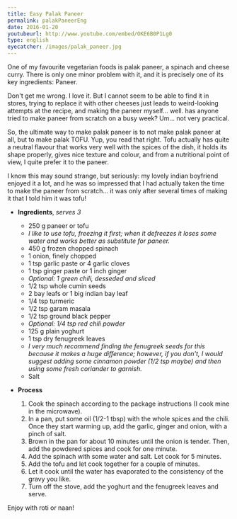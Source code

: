 ```yaml
---
title: Easy Palak Paneer
permalink: palakPaneerEng
date: 2016-01-20
youtubeurl: http://www.youtube.com/embed/OKE6B0P1Lg0
type: english
eyecatcher: /images/palak_paneer.jpg
---
```


One of my favourite vegetarian foods is palak paneer, a spinach and cheese curry. There is only one minor problem with it, and it is precisely one of its key ingredients: Paneer.

Don't get me wrong. I love it. But I cannot seem to be able to find it in stores, trying to replace it with other cheeses just leads to weird-looking attempts at the recipe, and making the paneer myself... well. has anyone tried to make paneer from scratch on a busy week?
Um... not very practical. 

So, the ultimate way to make palak paneer is to not make palak paneer at all, but to make palak TOFU. Yup, you read that right. Tofu actually has quite a neutral flavour that works very well with the spices of the dish, it holds its shape properly, gives nice texture and colour, and from a nutritional point of view, I quite prefer it to the paneer. 

I know this may sound strange, but seriously: my lovely indian boyfriend enjoyed it a lot, and he was so impressed that I had actually taken the time to make the paneer from scratch... it was only after several times of making it that I told him it was tofu! 


* **Ingredients**, _serves 3_
  * 250 g paneer or tofu
   * _I like to use tofu, freezing it first; when it defreezes it loses some water and works better as substitute for paneer._
  * 450 g frozen chopped spinach
  * 1 onion,  finely chopped
  * 1 tsp garlic paste or 4 garlic cloves
  * 1 tsp ginger paste or 1 inch ginger 
  * _Optional: 1 green chili, desseded and sliced_
  * 1/2 tsp whole cumin seeds
  * 2 bay leafs or 1 big indian bay leaf 
  * 1/4 tsp turmeric
  * 1/2 tsp garam masala
  * 1/2 tsp ground black pepper
  * _Optional: 1/4 tsp red chili powder_
  * 125 g plain yoghurt
  * 1 tsp dry fenugreek leaves
   * _I very much recommend finding the fenugreek seeds for this because it makes a huge difference; however, if you don't, I would suggest adding some cinnamon powder (1/2 tsp maybe) and then using some fresh coriander to garnish._
  * Salt

* **Process**
  1. Cook the spinach according to the package instructions (I cook mine in the microwave). 
  2. In a pan, put some oil (1/2-1 tbsp) with the whole spices and the chili. Once they start warming up, add the garlic, ginger and onion, with a pinch of salt. 
  3. Brown in the pan for about 10 minutes until the onion is tender. Then, add the powdered spices and cook for one minute. 
  4. Add the spinach with some water and salt. Let cook for 5 minutes. 
  5. Add the tofu and let cook together for a couple of minutes. 
  6. Let it cook until the water has evaporated to the consistency of the gravy you like. 
  7. Turn off the stove, add the yoghurt and the fenugreek leaves and serve. 

Enjoy with roti or naan!
